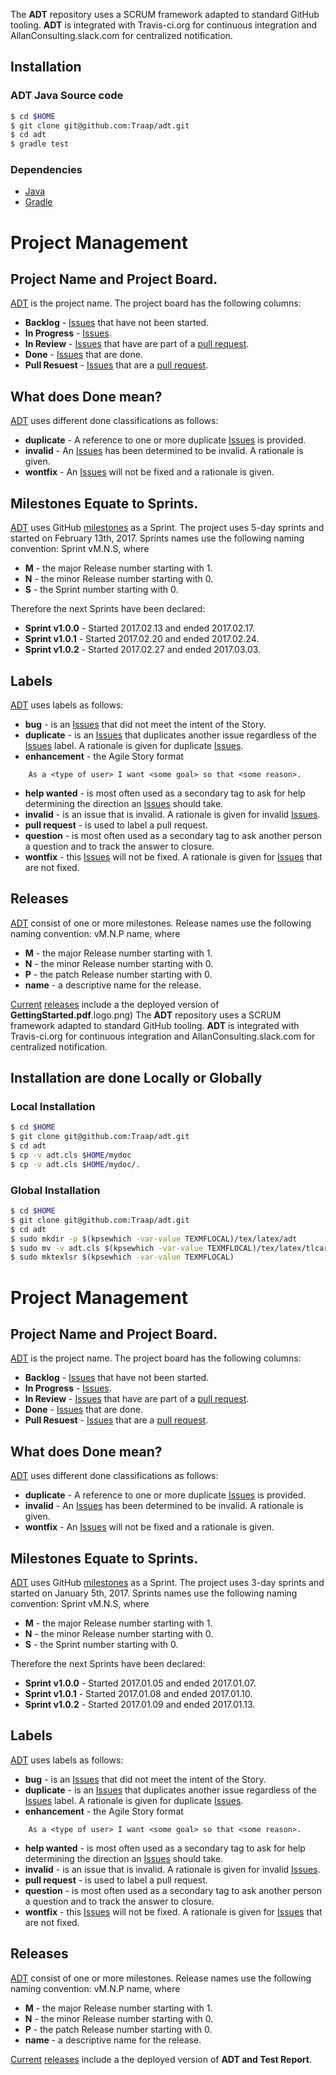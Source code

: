 The **ADT** repository uses a SCRUM framework adapted to standard GitHub
tooling.  **ADT** is integrated with Travis-ci.org for continuous
integration and AllanConsulting.slack.com for centralized notification.

## Installation
### ADT Java Source code 
```bash
$ cd $HOME
$ git clone git@github.com:Traap/adt.git
$ cd adt
$ gradle test
```

### Dependencies 
* [Java](http://www.oracle.com/technetwork/java/javase/overview/java8-2100321.html)
* [Gradle](https://docs.gradle.org/current/release-notes.html)

# Project Management
## Project Name and Project Board.
[ADT](https://github.com/Traap/adt/projects/1) is the project
name.  The project board has the following columns:
* **Backlog** - [Issues](https://github.com/Traap/adt/issues)
  that have not been started.
* **In Progress** - [Issues](https://github.com/Traap/adt/issues).
* **In Review** - [Issues](https://github.com/Traap/adt/issues) that
  have are part of a [pull request](https://github.com/Traap/adt/pulls).
* **Done** - [Issues](https://github.com/Traap/adt/issues) that are done.
* **Pull Resuest** - [Issues](https://github.com/Traap/adt/issues) that
  are a [pull request](https://github.com/Traap/adt/pulls).

## What does Done mean?
[ADT](https://github.com/Traap/adt/projects/1) uses different
done classifications as follows:
* **duplicate** - A reference to one or more duplicate
  [Issues](https://github.com/Traap/adt/issues) is provided.
* **invalid** - An [Issues](https://github.com/Traap/adt/issues) has
  been determined to be invalid.  A rationale is given.
* **wontfix** - An [Issues](https://github.com/Traap/adt/issues) will
  not be fixed and a rationale is given.

## Milestones Equate to Sprints.
[ADT](https://github.com/Traap/adt/projects/1) uses GitHub
[milestones](https://github.com/Traap/adt/milestones) as a Sprint.  The
project uses 5-day sprints and started on February 13th, 2017.  Sprints names use
the following naming convention: Sprint vM.N.S, where
* **M** - the major Release number starting with 1.
* **N** - the minor Release number starting with 0.
* **S** - the Sprint number starting with 0.

Therefore the next Sprints have been declared:
* **Sprint v1.0.0** - Started 2017.02.13 and ended 2017.02.17.
* **Sprint v1.0.1** - Started 2017.02.20 and ended 2017.02.24.
* **Sprint v1.0.2** - Started 2017.02.27 and ended 2017.03.03.

## Labels
[ADT](https://github.com/Traap/adt/projects/1) uses labels as
follows:
* **bug** - is an [Issues](https://github.com/Traap/adt/issues) that did
  not meet the intent of the Story.
* **duplicate** - is an [Issues](https://github.com/Traap/adt/issues)
  that duplicates another issue regardless of the
  [Issues](https://github.com/Traap/adt/issues) label.  A rationale is
  given for duplicate [Issues](https://github.com/Traap/adt/issues).
* **enhancement** - the Agile Story format
```
    As a <type of user> I want <some goal> so that <some reason>.
```
* **help wanted** - is most often used as a secondary tag to ask for help
  determining the direction an
  [Issues](https://github.com/Traap/adt/issues) should take.
* **invalid** - is an issue that is invalid.  A rationale is given for invalid
  [Issues](https://github.com/Traap/adt/issues).
* **pull request** - is used to label a pull request.
* **question** - is most often used as a secondary tag to ask another person
  a question and to track the answer to closure.
* **wontfix** - this [Issues](https://github.com/Traap/adt/issues) will
  not be fixed.  A rationale is given
  for [Issues](https://github.com/Traap/adt/issues) that are not fixed.

## Releases
[ADT](https://github.com/Traap/adt/projects/1) consist of one or
more milestones.  Release names use the following naming convention: vM.N.P
name, where
* **M** - the major Release number starting with 1.
* **N** - the minor Release number starting with 0.
* **P** - the patch Release number starting with 0.
* **name** - a descriptive name for the release.

[Current](https://github.com/Traap/adt/releases/latest)
[releases](https://github.com/Traap/adt/releases) include a the deployed
version of **GettingStarted.pdf**.logo.png)
The **ADT** repository uses a SCRUM framework adapted to standard GitHub
tooling.  **ADT** is integrated with Travis-ci.org for continuous
integration and AllanConsulting.slack.com for centralized notification.

## Installation are done Locally or Globally
### Local Installation
```bash
$ cd $HOME
$ git clone git@github.com:Traap/adt.git
$ cd adt
$ cp -v adt.cls $HOME/mydoc
$ cp -v adt.cls $HOME/mydoc/.
```

### Global Installation
```bash
$ cd $HOME
$ git clone git@github.com:Traap/adt.git
$ cd adt
$ sudo mkdir -p $(kpsewhich -var-value TEXMFLOCAL)/tex/latex/adt
$ sudo mv -v adt.cls $(kpsewhich -var-value TEXMFLOCAL)/tex/latex/tlcarticle/.
$ sudo mktexlsr $(kpsewhich -var-value TEXMFLOCAL)
```
# Project Management
## Project Name and Project Board.
[ADT](https://github.com/Traap/adt/projects/1) is the project
name.  The project board has the following columns:
* **Backlog** - [Issues](https://github.com/Traap/adt/issues)
  that have not been started.
* **In Progress** - [Issues](https://github.com/Traap/adt/issues).
* **In Review** - [Issues](https://github.com/Traap/adt/issues) that
  have are part of a [pull request](https://github.com/Traap/adt/pulls).
* **Done** - [Issues](https://github.com/Traap/adt/issues) that are done.
* **Pull Resuest** - [Issues](https://github.com/Traap/adt/issues) that
  are a [pull request](https://github.com/Traap/adt/pulls).

## What does Done mean?
[ADT](https://github.com/Traap/adt/projects/1) uses different
done classifications as follows:
* **duplicate** - A reference to one or more duplicate
  [Issues](https://github.com/Traap/adt/issues) is provided.
* **invalid** - An [Issues](https://github.com/Traap/adt/issues) has
  been determined to be invalid.  A rationale is given.
* **wontfix** - An [Issues](https://github.com/Traap/adt/issues) will
  not be fixed and a rationale is given.

## Milestones Equate to Sprints.
[ADT](https://github.com/Traap/adt/projects/1) uses GitHub
[milestones](https://github.com/Traap/adt/milestones) as a Sprint.  The
project uses 3-day sprints and started on January 5th, 2017.  Sprints names use
the following naming convention: Sprint vM.N.S, where
* **M** - the major Release number starting with 1.
* **N** - the minor Release number starting with 0.
* **S** - the Sprint number starting with 0.

Therefore the next Sprints have been declared:
* **Sprint v1.0.0** - Started 2017.01.05 and ended 2017.01.07.
* **Sprint v1.0.1** - Started 2017.01.08 and ended 2017.01.10.
* **Sprint v1.0.2** - Started 2017.01.09 and ended 2017.01.13.

## Labels
[ADT](https://github.com/Traap/adt/projects/1) uses labels as
follows:
* **bug** - is an [Issues](https://github.com/Traap/adt/issues) that did
  not meet the intent of the Story.
* **duplicate** - is an [Issues](https://github.com/Traap/adt/issues)
  that duplicates another issue regardless of the
  [Issues](https://github.com/Traap/adt/issues) label.  A rationale is
  given for duplicate [Issues](https://github.com/Traap/adt/issues).
* **enhancement** - the Agile Story format
```
    As a <type of user> I want <some goal> so that <some reason>.
```
* **help wanted** - is most often used as a secondary tag to ask for help
  determining the direction an
  [Issues](https://github.com/Traap/adt/issues) should take.
* **invalid** - is an issue that is invalid.  A rationale is given for invalid
  [Issues](https://github.com/Traap/adt/issues).
* **pull request** - is used to label a pull request.
* **question** - is most often used as a secondary tag to ask another person
  a question and to track the answer to closure.
* **wontfix** - this [Issues](https://github.com/Traap/adt/issues) will
  not be fixed.  A rationale is given
  for [Issues](https://github.com/Traap/adt/issues) that are not fixed.

## Releases
[ADT](https://github.com/Traap/adt/projects/1) consist of one or
more milestones.  Release names use the following naming convention: vM.N.P
name, where
* **M** - the major Release number starting with 1.
* **N** - the minor Release number starting with 0.
* **P** - the patch Release number starting with 0.
* **name** - a descriptive name for the release.

[Current](https://github.com/Traap/adt/releases/latest)
[releases](https://github.com/Traap/adt/releases) include a the deployed 
version of **ADT and Test Report**.
